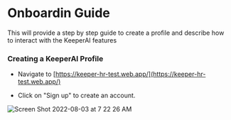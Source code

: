 # Onboardin Guide
<p>This will provide a step by step guide to create a profile and describe how to interact with the KeeperAI features<p>
  
### Creating a KeeperAI Profile
  
- Navigate to [https://keeper-hr-test.web.app/](https://keeper-hr-test.web.app/)
  
- Click on "Sign up" to create an account.
  

![Screen Shot 2022-08-03 at 7 22 26 AM](https://user-images.githubusercontent.com/61127092/182633312-cdb4ccfd-3719-44a9-837f-749257077f89.png)

